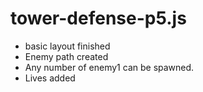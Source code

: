 # tower-defense-p5.js

* basic layout finished 
* Enemy path created 
* Any number of enemy1 can be spawned.
* Lives added
